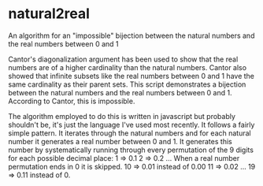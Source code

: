 # natural2real
An algorithm for an "impossible" bijection between the natural numbers and the real numbers between 0 and 1

Cantor's diagonalization argument has been used to show that the real numbers are of a higher cardinality than the natural numbers.
Cantor also showed that infinite subsets like the real numbers between 0 and 1 have the same cardinality as their parent sets.
This script demonstrates a bijection between the natural numbers and the real numbers between 0 and 1.
According to Cantor, this is impossible.

The algorithm employed to do this is written in javascript but probably shouldn't be, it's just the language I've used most recently.
It follows a fairly simple pattern. It iterates through the natural numbers and for each natural number it generates a real number between 0 and 1.
It generates this number by systematically running through every permutation of the 9 digits for each possible decimal place:
1 => 0.1
2 => 0.2
...
When a real number permutation ends in 0 it is skipped.
10 => 0.01 instead of 0.00
11 => 0.02
...
19 => 0.11 instead of 0.
